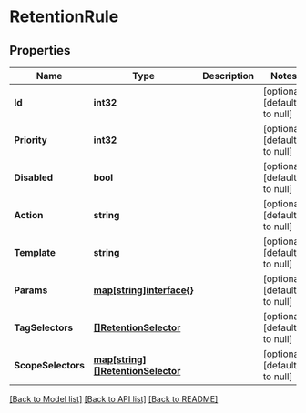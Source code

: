 # RetentionRule

## Properties
Name | Type | Description | Notes
------------ | ------------- | ------------- | -------------
**Id** | **int32** |  | [optional] [default to null]
**Priority** | **int32** |  | [optional] [default to null]
**Disabled** | **bool** |  | [optional] [default to null]
**Action** | **string** |  | [optional] [default to null]
**Template** | **string** |  | [optional] [default to null]
**Params** | [**map[string]interface{}**](interface{}.md) |  | [optional] [default to null]
**TagSelectors** | [**[]RetentionSelector**](RetentionSelector.md) |  | [optional] [default to null]
**ScopeSelectors** | [**map[string][]RetentionSelector**](array.md) |  | [optional] [default to null]

[[Back to Model list]](../README.md#documentation-for-models) [[Back to API list]](../README.md#documentation-for-api-endpoints) [[Back to README]](../README.md)

